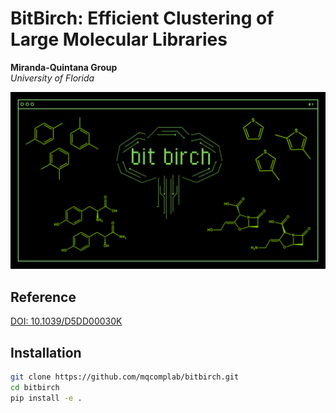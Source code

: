 # BitBirch: Efficient Clustering of Large Molecular Libraries

**Miranda-Quintana Group**  
*University of Florida*

![BitBirch Logo](data/BitBIRCH.png)

## Reference  
[DOI: 10.1039/D5DD00030K](https://doi.org/10.1039/D5DD00030K)

## Installation  
```bash
git clone https://github.com/mqcomplab/bitbirch.git
cd bitbirch
pip install -e .
```
